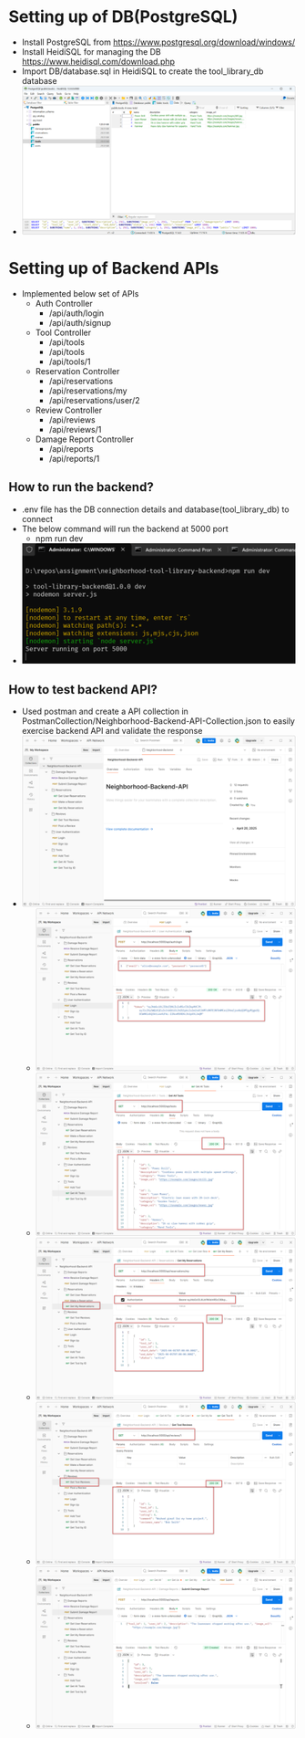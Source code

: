 
# Setting up of DB(PostgreSQL)
- Install PostgreSQL from https://www.postgresql.org/download/windows/
- Install HeidiSQL for managing the DB https://www.heidisql.com/download.php
- Import DB/database.sql in HeidiSQL to create the tool_library_db database
- ![Neighborhood Database](docs/images/db.png)

# Setting up of Backend APIs
- Implemented below set of APIs
  - Auth Controller
    - /api/auth/login
    - /api/auth/signup
  - Tool Controller
    - /api/tools
    - /api/tools
    - /api/tools/1
  - Reservation Controller
    - /api/reservations
    - /api/reservations/my
    - /api/reservations/user/2
  - Review Controller
    - /api/reviews
    - /api/reviews/1
  - Damage Report Controller
    - /api/reports
    - /api/reports/1

## How to run the backend?
- .env file has the DB connection details and database(tool_library_db) to connect
- The below command will run the backend at 5000 port
  - npm run dev
- ![Start backend](docs/images/start_backend.png)

## How to test backend API?
- Used postman and create a API collection in
  PostmanCollection/Neighborhood-Backend-API-Collection.json to easily exercise
  backend API and validate the response
- ![Neighborhood Postman backend API collection](docs/images/postman_collection.png)
  - ![Login API](docs/images/api/login_api.png)
  - ![Get all tools API](docs/images/api/get_all_tools_api.png)
  - ![Reservation API](docs/images/api/reservations_api.png)
  - ![Review API](docs/images/api/review_api.png)
  - ![Submit Damage Report API](docs/images/api/submit_damage_report.png)
